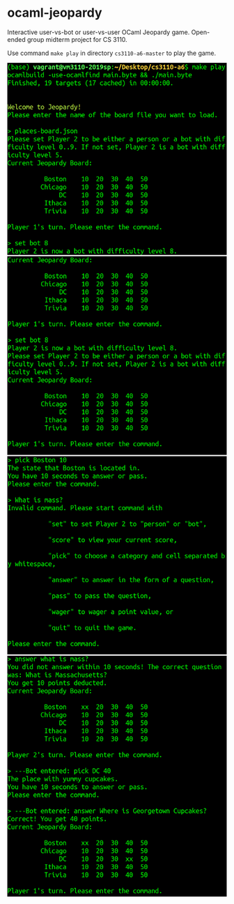 # ocaml-jeopardy
Interactive user-vs-bot or user-vs-user OCaml Jeopardy game. Open-ended group midterm project for CS 3110. 

Use command `make play` in directory `cs3110-a6-master` to play the game. 

![display1](display1.PNG)
![display2](display2.PNG)
![display3](display3.PNG)
![display4](display4.PNG)
